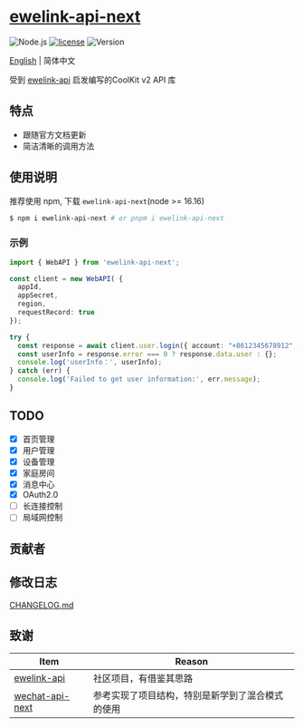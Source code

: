 # [ewelink-api-next](https://github.com/coolkit-carl/ewelink-api-next)

![Node.js](https://img.shields.io/badge/Node.js-18.7.0-pewter.svg?logo=Node.js&link=https://nodejs.org/cn)
[![license](https://img.shields.io/badge/license-MIT-blue.svg)](https://github.com/yanhaijing/jslib-base/blob/master/LICENSE)
![Version](https://img.shields.io/badge/Version-0.0.3-orange.svg?logo=SemVer&link=https://nodejs.org/cn)

[English](../README.md) | 简体中文

受到 [ewelink-api](https://github.com/skydiver/ewelink-api) 启发编写的CoolKit v2 API 库

## 特点

- 跟随官方文档更新
- 简洁清晰的调用方法

## 使用说明

推荐使用 npm, 下载 `ewelink-api-next`(node >= 16.16)

```bash
$ npm i ewelink-api-next # or pnpm i ewelink-api-next
```

### 示例

```typescript
import { WebAPI } from 'ewelink-api-next';

const client = new WebAPI( {
  appId,
  appSecret,
  region,
  requestRecord: true
});

try {
  const response = await client.user.login({ account: "+8612345678912", password: "12345678", areaCode: "+1" });
  const userInfo = response.error === 0 ? response.data.user : {};
  console.log('userInfo：', userInfo);
} catch (err) {
  console.log('Failed to get user information:', err.message);
}
```

## TODO

- [x] 首页管理
- [x] 用户管理
- [x] 设备管理
- [x] 家庭房间
- [x] 消息中心
- [x] OAuth2.0
- [ ] 长连接控制
- [ ] 局域网控制

## 贡献者

## 修改日志

[CHANGELOG.md](CHANGELOG.md)

## 致谢

| Item                                                           | Reason                   |
|----------------------------------------------------------------|--------------------------|
| [ewelink-api](https://github.com/skydiver/ewelink-api)         | 社区项目，有借鉴其思路              |
| [wechat-api-next](https://github.com/lblblong/wechat-api-next) | 参考实现了项目结构，特别是新学到了混合模式的使用 |
